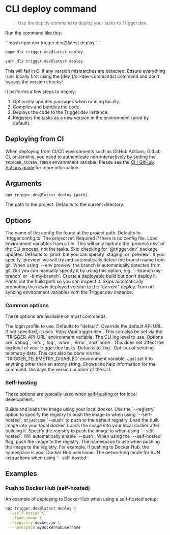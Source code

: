 # CLI deploy command

> Use the deploy command to deploy your tasks to Trigger.dev.

Run the command like this:

<CodeGroup>
  ```bash npm
  npx trigger.dev@latest deploy
  ```

  ```bash pnpm
  pnpm dlx trigger.dev@latest deploy
  ```

  ```bash yarn
  yarn dlx trigger.dev@latest deploy
  ```
</CodeGroup>

<Warning>
  This will fail in CI if any version mismatches are detected. Ensure everything runs locally first
  using the [dev](/cli-dev-commands) command and don't bypass the version checks!
</Warning>

It performs a few steps to deploy:

1. Optionally updates packages when running locally.
2. Compiles and bundles the code.
3. Deploys the code to the Trigger.dev instance.
4. Registers the tasks as a new version in the environment (prod by default).

## Deploying from CI

When deploying from CI/CD environments such as GitHub Actions, GitLab CI, or Jenkins, you need to authenticate non-interactively by setting the `TRIGGER_ACCESS_TOKEN` environment variable. Please see the [CI / GitHub Actions guide](/github-actions) for more information.

## Arguments

```
npx trigger.dev@latest deploy [path]
```

<ParamField body="Project path" type="[path]">
  The path to the project. Defaults to the current directory.
</ParamField>

## Options

<ParamField body="Config file" type="--config | -c">
  The name of the config file found at the project path. Defaults to `trigger.config.ts`
</ParamField>

<ParamField body="Project ref" type="--project-ref | -p">
  The project ref. Required if there is no config file.
</ParamField>

<ParamField body="Env file" type="--env-file">
  Load environment variables from a file. This will only hydrate the `process.env` of the CLI
  process, not the tasks.
</ParamField>

<ParamField body="Skip update check" type="--skip-update-check">
  Skip checking for `@trigger.dev` package updates.
</ParamField>

<ParamField body="Environment" type="--env | -e">
  Defaults to `prod` but you can specify `staging` or `preview`. If you specify `preview` we will
  try and automatically detect the branch name from git.
</ParamField>

<ParamField body="Preview branch" type="--branch | -b">
  When using `--env preview` the branch is automatically detected from git. But you can manually
  specify it by using this option, e.g. `--branch my-branch` or `-b my-branch`.
</ParamField>

<ParamField body="Dry run" type="--dry-run">
  Create a deployable build but don't deploy it. Prints out the build path so you can inspect it.
</ParamField>

<ParamField body="Skip promotion" type="--skip-promotion">
  Skips automatically promoting the newly deployed version to the "current" deploy.
</ParamField>

<ParamField body="Skip syncing env vars" type="--skip-sync-env-vars">
  Turn off syncing environment variables with the Trigger.dev instance.
</ParamField>

### Common options

These options are available on most commands.

<ParamField body="Login profile" type="--profile">
  The login profile to use. Defaults to "default".
</ParamField>

<ParamField body="API URL" type="--api-url | -a">
  Override the default API URL. If not specified, it uses `https://api.trigger.dev`. This can also be set via the `TRIGGER_API_URL` environment variable.
</ParamField>

<ParamField body="Log level" type="--log-level | -l">
  The CLI log level to use. Options are `debug`, `info`, `log`, `warn`, `error`, and `none`. This does not affect the log level of your trigger.dev tasks. Defaults to `log`.
</ParamField>

<ParamField body="Skip telemetry" type="--skip-telemetry">
  Opt-out of sending telemetry data. This can also be done via the `TRIGGER_TELEMETRY_DISABLED` environment variable. Just set it to anything other than an empty string.
</ParamField>

<ParamField body="Help" type="--help | -h">
  Shows the help information for the command.
</ParamField>

<ParamField body="Version" type="--version | -v">
  Displays the version number of the CLI.
</ParamField>

### Self-hosting

These options are typically used when [self-hosting](/open-source-self-hosting) or for local development.

<ParamField body="Self-hosted (builds locally)" type="--self-hosted">
  Builds and loads the image using your local docker. Use the `--registry` option to specify the
  registry to push the image to when using `--self-hosted`, or just use `--push` to push to the
  default registry.
</ParamField>

<ParamField body="Skip deploying the image" type="--skip-deploy | -D">
  Load the built image into your local docker.
</ParamField>

<ParamField body="Load image" type="--load-image">
  Loads the image into your local docker after building it.
</ParamField>

<ParamField body="Registry" type="--registry">
  Specify the registry to push the image to when using `--self-hosted`. Will automatically enable
  `--push`.
</ParamField>

<ParamField body="Push image" type="--push">
  When using the `--self-hosted` flag, push the image to the registry.
</ParamField>

<ParamField body="Namespace" type="--namespace">
  The namespace to use when pushing the image to the registry. For example, if pushing to Docker
  Hub, the namespace is your Docker Hub username.
</ParamField>

<ParamField body="Network" type="--network">
  The networking mode for RUN instructions when using `--self-hosted`.
</ParamField>

## Examples

### Push to Docker Hub (self-hosted)

An example of deploying to Docker Hub when using a self-hosted setup:

```bash
npx trigger.dev@latest deploy \
  --self-hosted \
  --load-image \
  --registry docker.io \
  --namespace mydockerhubusername
```
